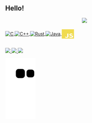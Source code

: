 ## Hello!

<div  align="center" width="100rem" display="flex" align-itens="center" justfy-content="center" flex-direction="row">
  <a href="https://github.com/HuanRluchetti">
<!--   <img height="150em"  src="https://github-readme-stats.vercel.app/api?username=HuanRluchetti&show_icons=true&theme=gotham&include_all_commits=true&count_private=true"/> -->
  <img height="180em" src="https://github-readme-stats.vercel.app/api/top-langs/?username=HuanRluchetti&layout=compact&langs_count=7&theme=gotham"/>
    
</div> 

<div style="display: inline_block"><br>
  <img align="center" alt="C" height="30" width="40" src="https://cdn.jsdelivr.net/gh/devicons/devicon/icons/c/c-original.svg" />
  <img align="center" alt="C++" height="30" width="40" src="https://cdn.jsdelivr.net/gh/devicons/devicon/icons/cplusplus/cplusplus-original.svg" /> 
  <img align="center" alt="Rust" height="30" width="40" src="https://devicon-website.vercel.app/api/rust/plain.svg?color=%238E473A" />
<!--   <img align="center" alt="HTML" height="30" width="40" src="https://raw.githubusercontent.com/devicons/devicon/master/icons/rust/rust.svg"> -->
  <img align="center" alt="Java" height="30" width="40" src="https://cdn.jsdelivr.net/gh/devicons/devicon/icons/java/java-original-wordmark.svg" />        
  <img align="center" alt="Js" height="30" width="40" src="https://raw.githubusercontent.com/devicons/devicon/master/icons/javascript/javascript-plain.svg">
<!--   <img align="center" alt="HTML" height="30" width="40" src="https://raw.githubusercontent.com/devicons/devicon/master/icons/html5/html5-original.svg">
  <img align="center" alt="CSS" height="30" width="40" src="https://raw.githubusercontent.com/devicons/devicon/master/icons/css3/css3-original.svg">  -->
  
          
 <!--  <img align="center" alt="Huan-Python" height="30" width="40" src="https://raw.githubusercontent.com/devicons/devicon/master/icons/python/python-original.svg"> 
  <!--  <img align="right" alt="Huan-pic" height="150" style="border-radius:50px;"> -->
</div>

  ##
  
<div>
     <a href="https://www.instagram.com/huanradovluchetti/" target="_blank">
       <img src="https://img.shields.io/badge/-Instagram-%23E4405F?style=for-the-badge&logo=instagram&logoColor=white" target="_blank">
     </a>
  <a href="https://www.linkedin.com/in/huan-r-luchetii" target="_blank">
    <img src="https://img.shields.io/badge/-LinkedIn-%230077B5?style=for-the-badge&logo=linkedin&logoColor=white" target="_blank">
  </a>
     <a href = "mailto:huan.luchetti@gmail.com"><img src="https://img.shields.io/badge/-Gmail-%23333?style=for-the-badge&logo=gmail&logoColor=white" target="_blank">
  </a>

 
  ![Snake animation](https://github.com/HuanRluchetti/HuanRluchetti/blob/output/github-contribution-grid-snake.svg)  

<!--  
![Snake animation](https://github.com/HuanRluchetti/HuanRluchetti/blob/output/github-contribution-grid-snake.svg)
-->
</div>
